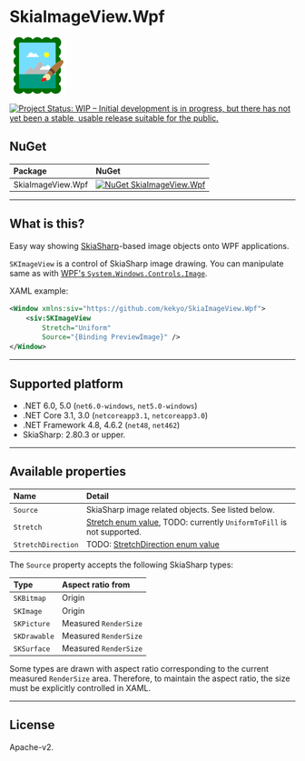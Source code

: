 # SkiaImageView.Wpf

![SkiaImageView.Wpf](Images/SkiaImageView.Wpf.100.png)

[![Project Status: WIP – Initial development is in progress, but there has not yet been a stable, usable release suitable for the public.](https://www.repostatus.org/badges/latest/wip.svg)](https://www.repostatus.org/#wip)

## NuGet

|Package|NuGet|
|:--|:--|
|SkiaImageView.Wpf|[![NuGet SkiaImageView.Wpf](https://img.shields.io/nuget/v/SkiaImageView.Wpf.svg?style=flat)](https://www.nuget.org/packages/SkiaImageView.Wpf)|

----

## What is this?

Easy way showing [SkiaSharp](https://github.com/mono/SkiaSharp)-based image objects onto WPF applications.

`SKImageView` is a control of SkiaSharp image drawing.
You can manipulate same as with [WPF's `System.Windows.Controls.Image`](https://docs.microsoft.com/en-us/dotnet/api/system.windows.controls.image?view=windowsdesktop-6.0).

XAML example:

```xml
<Window xmlns:siv="https://github.com/kekyo/SkiaImageView.Wpf">
    <siv:SKImageView
        Stretch="Uniform"
        Source="{Binding PreviewImage}" />
</Window>
```

----

## Supported platform

* .NET 6.0, 5.0 (`net6.0-windows`, `net5.0-windows`)
* .NET Core 3.1, 3.0 (`netcoreapp3.1`, `netcoreapp3.0`)
* .NET Framework 4.8, 4.6.2 (`net48`, `net462`)
* SkiaSharp: 2.80.3 or upper.

----

## Available properties

|Name|Detail|
|:----|:----|
|`Source`|SkiaSharp image related objects. See listed below.|
|`Stretch`|[Stretch enum value](https://docs.microsoft.com/en-us/dotnet/api/system.windows.media.stretch?view=windowsdesktop-6.0), TODO: currently `UniformToFill` is not supported. |
|`StretchDirection`|TODO: [StretchDirection enum value](https://docs.microsoft.com/en-us/dotnet/api/system.windows.controls.stretchdirection?view=windowsdesktop-6.0)|

The `Source` property accepts the following SkiaSharp types:

|Type|Aspect ratio from|
|:----|:----|
|`SKBitmap`|Origin|
|`SKImage`|Origin|
|`SKPicture`|Measured `RenderSize`|
|`SKDrawable`|Measured `RenderSize`|
|`SKSurface`|Measured `RenderSize`|

Some types are drawn with aspect ratio corresponding to the current measured `RenderSize` area.
Therefore, to maintain the aspect ratio, the size must be explicitly controlled in XAML.

----

## License

Apache-v2.
